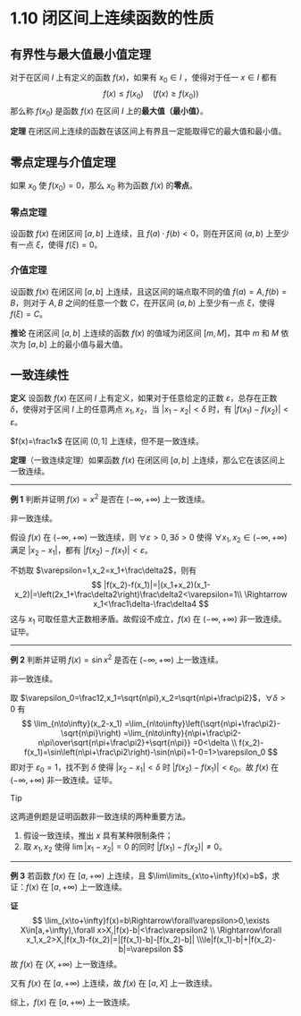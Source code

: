 # 1.10 闭区间上连续函数的性质

## 有界性与最大值最小值定理

对于在区间 $I$ 上有定义的函数 $f(x)$，如果有 $x_0\in I$ ，使得对于任一 $x\in I$ 都有
$$
f(x)\le f(x_0)\quad(f(x)\ge f(x_0))
$$
那么称 $f(x_0)$ 是函数 $f(x)$ 在区间 $I$ 上的**最大值（最小值）**。

**定理** 在闭区间上连续的函数在该区间上有界且一定能取得它的最大值和最小值。

## 零点定理与介值定理

如果 $x_0$ 使 $f(x_0)=0$，那么 $x_0$ 称为函数 $f(x)$ 的**零点**。

### 零点定理

设函数 $f(x)$ 在闭区间 $[a,b]$ 上连续，且 $f(a)\cdot f(b)<0$，则在开区间 $(a,b)$ 上至少有一点 $\xi$，使得 $f(\xi)=0$。

### 介值定理

设函数 $f(x)$ 在闭区间 $[a,b]$ 上连续，且这区间的端点取不同的值 $f(a)=A,f(b)=B$，则对于 $A,B$ 之间的任意一个数 $C$，在开区间 $(a,b)$ 上至少有一点 $\xi$，使得 $f(\xi)=C$。

**推论** 在闭区间 $[a,b]$ 上连续的函数 $f(x)$ 的值域为闭区间 $[m,M]$，其中 $m$ 和 $M$ 依次为 $[a,b]$ 上的最小值与最大值。

## 一致连续性

**定义** 设函数 $f(x)$ 在区间 $I$ 上有定义，如果对于任意给定的正数 $\varepsilon$，总存在正数 $\delta$，使得对于区间 $I$ 上的任意两点 $x_1,x_2$，当 $|x_1-x_2|<\delta$ 时，有 $|f(x_1)-f(x_2)|<\varepsilon$。

$f(x)=\frac1x$ 在区间 $(0,1]$ 上连续，但不是一致连续。

**定理**（一致连续定理）如果函数 $f(x)$ 在闭区间 $[a,b]$ 上连续，那么它在该区间上一致连续。

---

**例 1** 判断并证明 $f(x)=x^2$ 是否在 $(-\infty,+\infty)$ 上一致连续。

非一致连续。

假设 $f(x)$ 在 $(-\infty,+\infty)$ 一致连续，则 $\forall \varepsilon>0,\exists\delta>0$ 使得 $\forall x_1,x_2\in(-\infty,+\infty)$ 满足 $|x_2-x_1|$，都有 $|f(x_2)-f(x_1)|<\varepsilon$。

不妨取 $\varepsilon=1,x_2=x_1+\frac\delta2$，则有
$$
|f(x_2)-f(x_1)|=|(x_1+x_2)(x_1-x_2)|=\left(2x_1+\frac\delta2\right)\frac\delta2<\varepsilon=1\\
\Rightarrow x_1<\frac1\delta-\frac\delta4
$$
这与 $x_1$ 可取任意大正数相矛盾。故假设不成立，$f(x)$ 在 $(-\infty,+\infty)$ 非一致连续。证毕。

---

**例 2** 判断并证明 $f(x)=\sin x^2$ 是否在 $(-\infty,+\infty)$ 上一致连续。

非一致连续。

取 $\varepsilon_0=\frac12,x_1=\sqrt{n\pi},x_2=\sqrt{n\pi+\frac\pi2}$，$\forall \delta>0$ 有
$$
\lim_{n\to\infty}(x_2-x_1)
=\lim_{n\to\infty}\left(\sqrt{n\pi+\frac\pi2}-\sqrt{n\pi}\right)
=\lim_{n\to\infty}{n\pi+\frac\pi2-n\pi\over\sqrt{n\pi+\frac\pi2}+\sqrt{n\pi}}
=0<\delta \\
f(x_2)-f(x_1)=\sin\left(n\pi+\frac\pi2\right)-\sin(n\pi)=1-0=1>\varepsilon_0
$$
即对于 $\varepsilon_0=1$，找不到 $\delta$ 使得 $|x_2-x_1|<\delta$ 时 $|f(x_2)-f(x_1)|<\varepsilon_0$。故 $f(x)$ 在 $(-\infty,+\infty)$ 非一致连续。证毕。

> [!tip]
>
> 这两道例题是证明函数非一致连续的两种重要方法。
>
> 1. 假设一致连续，推出 $x$ 具有某种限制条件；
> 2. 取 $x_1,x_2$ 使得 $\lim|x_1-x_2|=0$ 的同时 $|f(x_1)-f(x_2)|\ne0$。

---

**例 3** 若函数 $f(x)$ 在 $[a,+\infty)$ 上连续，且 $\lim\limits_{x\to+\infty}f(x)=b$，求证：$f(x)$ 在 $[a,+\infty)$ 上一致连续。

**证** 
$$
\lim_{x\to+\infty}f(x)=b\Rightarrow\forall\varepsilon>0,\exists X\in[a,+\infty),\forall x>X,|f(x)-b|<\frac\varepsilon2 \\
\Rightarrow\forall x_1,x_2>X,|f(x_1)-f(x_2)|=|[f(x_1)-b]-[f(x_2)-b]| \\\le|f(x_1)-b|+|f(x_2)-b|=\varepsilon
$$
故 $f(x)$ 在 $(X,+\infty)$ 上一致连续。

又有 $f(x)$ 在 $[a,+\infty)$ 上连续，故 $f(x)$ 在 $[a,X]$ 上一致连续。

综上，$f(x)$ 在 $[a,+\infty)$ 上一致连续。
